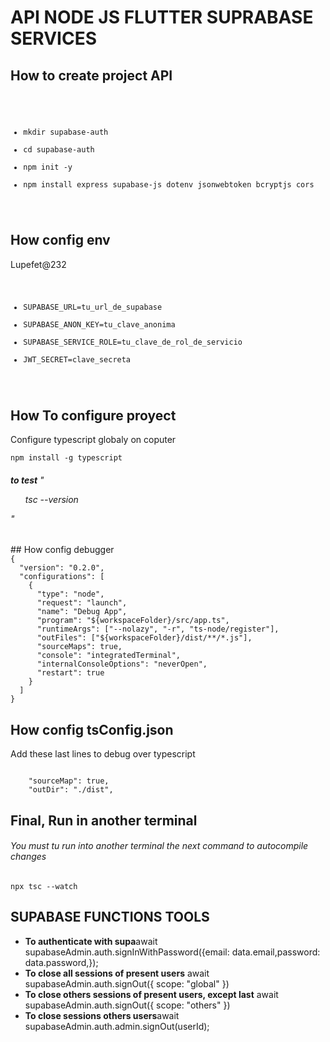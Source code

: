 # API NODE JS FLUTTER SUPRABASE SERVICES

## How to create project API

<code>

<ul>
<li>mkdir supabase-auth</li>
<li>cd supabase-auth</li>
<li>npm init -y</li>
<li>npm install express supabase-js dotenv jsonwebtoken bcryptjs cors</li>
</ul>
</code>

## How config env
Lupefet@232
<code>
<ul>
<li>SUPABASE_URL=tu_url_de_supabase</li>
<li>SUPABASE_ANON_KEY=tu_clave_anonima</li>
<li>SUPABASE_SERVICE_ROLE=tu_clave_de_rol_de_servicio</li>
<li>JWT_SECRET=clave_secreta</li>
</ul>
</code>

## How To configure proyect
<p>Configure typescript globaly on coputer</p>
<code>npm install -g typescript</code>
<h6><strong>to test</strong> "<ul>tsc --version</ul>"</h6>
## How config debugger
<code>
{
  "version": "0.2.0",
  "configurations": [
    {
      "type": "node",
      "request": "launch",
      "name": "Debug App",
      "program": "${workspaceFolder}/src/app.ts",
      "runtimeArgs": ["--nolazy", "-r", "ts-node/register"],
      "outFiles": ["${workspaceFolder}/dist/**/*.js"],
      "sourceMaps": true,
      "console": "integratedTerminal",
      "internalConsoleOptions": "neverOpen",
      "restart": true
    }
  ]
}
</code>

## How config tsConfig.json

<p>Add these last lines to debug over typescript</p>
<code>
    "sourceMap": true,
    "outDir": "./dist", 
</code>

## Final, Run in another terminal

<h6>You must tu run into another terminal the next command to autocompile changes</h6>
<code>npx tsc --watch</code>


## SUPABASE FUNCTIONS TOOLS

<ul>
  <li><strong>To authenticate with supa</strong>await supabaseAdmin.auth.signInWithPassword({email: data.email,password: data.password,});</li>
  <li><strong>To close all sessions of present users</strong> await supabaseAdmin.auth.signOut({ scope: "global" })</li>
  <li><strong>To close others sessions of present users, except last</strong> await supabaseAdmin.auth.signOut({ scope: "others" })</li>
  <li><strong>To close sessions others users</strong>await supabaseAdmin.auth.admin.signOut(userId);</li>
</ul>